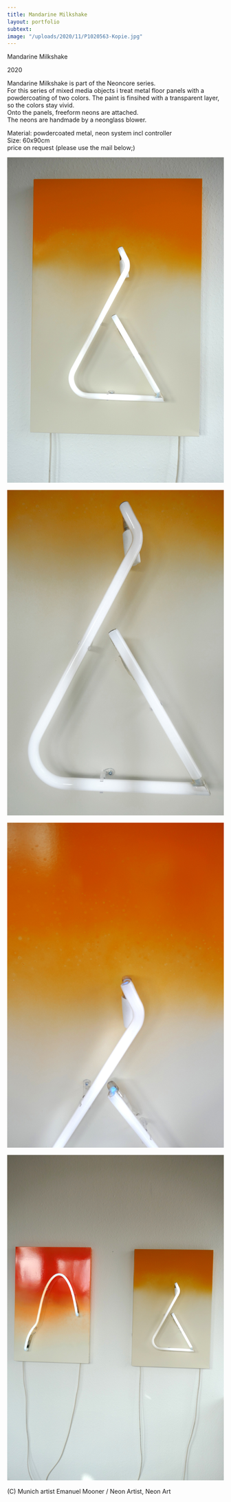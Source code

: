 ```yaml
---
title: Mandarine Milkshake
layout: portfolio
subtext: 
image: "/uploads/2020/11/P1020563-Kopie.jpg"
---
```


Mandarine Milkshake

2020

Mandarine Milkshake is part of the Neoncore series.  
For this series of mixed media objects i treat metal floor panels with a powdercoating of two colors. The paint is finsihed with a transparent layer, so the colors stay vivid.  
Onto the panels, freeform neons are attached.  
The neons are handmade by a neonglass blower.

Material: powdercoated metal, neon system incl controller  
Size: 60x90cm  
price on request (please use the mail below;)

 ![y]( /uploads/2020/11/P1020563-Kopie.jpg)

 ![y]( /uploads/2020/11/P1020566-Kopie.jpg)

 ![y]( /uploads/2020/11/P1020567-Kopie.jpg)

 ![y]( /uploads/2020/11/P1020574-Kopie.jpg)

(C) Munich artist Emanuel Mooner / Neon Artist, Neon Art







